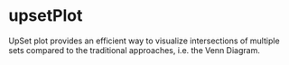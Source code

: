 # upsetPlot

UpSet plot provides an efficient way to 
 visualize intersections of multiple sets 
 compared to the traditional approaches, 
 i.e. the Venn Diagram.

